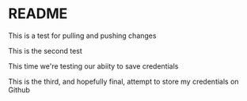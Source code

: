# README #
This is a test for pulling and pushing changes

This is the second test

This time we're testing our abiity to save credentials

This is the third, and hopefully final, attempt to store my credentials on Github